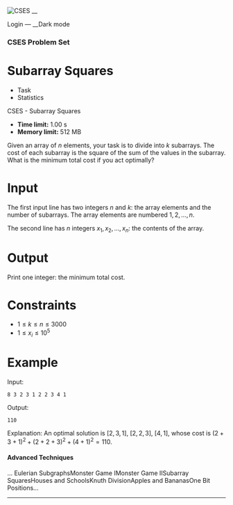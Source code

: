 ![CSES](/logo.png?1) __

Login — __Dark mode

### CSES Problem Set

# Subarray Squares

  * Task
  * Statistics

CSES - Subarray Squares

  * **Time limit:** 1.00 s
  * **Memory limit:** 512 MB

Given an array of $n$ elements, your task is to divide into $k$ subarrays. The
cost of each subarray is the square of the sum of the values in the subarray.
What is the minimum total cost if you act optimally?

# Input

The first input line has two integers $n$ and $k$: the array elements and the
number of subarrays. The array elements are numbered $1,2,\dots,n$.

The second line has $n$ integers $x_1,x_2,\dots,x_n$: the contents of the
array.

# Output

Print one integer: the minimum total cost.

# Constraints

  * $1 \le k \le n \le 3000$
  * $1 \le x_i \le 10^5$

# Example

Input:

``` 8 3 2 3 1 2 2 3 4 1 ```

Output:

``` 110 ```

Explanation: An optimal solution is $[2,3,1]$, $[2,2,3]$, $[4,1]$, whose cost
is $(2+3+1)^2+(2+2+3)^2+(4+1)^2=110$.

#### Advanced Techniques

... Eulerian SubgraphsMonster Game IMonster Game IISubarray SquaresHouses and
SchoolsKnuth DivisionApples and BananasOne Bit Positions...

* * *

